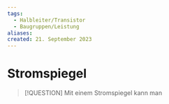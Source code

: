 ```yaml
---
tags:
  - Halbleiter/Transistor
  - Baugruppen/Leistung
aliases: 
created: 21. September 2023
---
```


# Stromspiegel

> [!QUESTION] Mit einem Stromspiegel kann man 